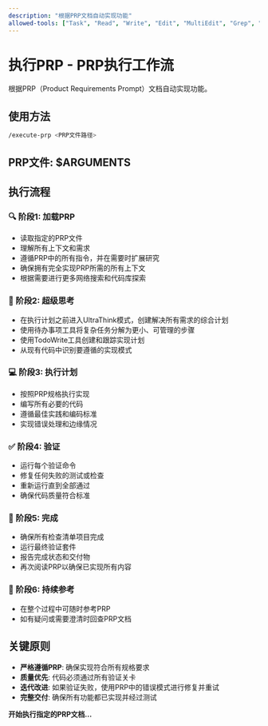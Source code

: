 ```yaml
---
description: "根据PRP文档自动实现功能"
allowed-tools: ["Task", "Read", "Write", "Edit", "MultiEdit", "Grep", "Glob", "TodoWrite", "WebSearch"]
---
```


# 执行PRP - PRP执行工作流

根据PRP（Product Requirements Prompt）文档自动实现功能。

## 使用方法

```bash
/execute-prp <PRP文件路径>
```

## PRP文件: $ARGUMENTS

## 执行流程

### 🔍 阶段1: 加载PRP
- 读取指定的PRP文件
- 理解所有上下文和需求
- 遵循PRP中的所有指令，并在需要时扩展研究
- 确保拥有完全实现PRP所需的所有上下文
- 根据需要进行更多网络搜索和代码库探索

### 🧠 阶段2: 超级思考
- 在执行计划之前进入UltraThink模式，创建解决所有需求的综合计划
- 使用待办事项工具将复杂任务分解为更小、可管理的步骤
- 使用TodoWrite工具创建和跟踪实现计划
- 从现有代码中识别要遵循的实现模式

### 💻 阶段3: 执行计划
- 按照PRP规格执行实现
- 编写所有必要的代码
- 遵循最佳实践和编码标准
- 实现错误处理和边缘情况

### ✅ 阶段4: 验证
- 运行每个验证命令
- 修复任何失败的测试或检查
- 重新运行直到全部通过
- 确保代码质量符合标准

### 🎯 阶段5: 完成
- 确保所有检查清单项目完成
- 运行最终验证套件
- 报告完成状态和交付物
- 再次阅读PRP以确保已实现所有内容

### 📖 阶段6: 持续参考
- 在整个过程中可随时参考PRP
- 如有疑问或需要澄清时回查PRP文档

## 关键原则

- **严格遵循PRP**: 确保实现符合所有规格要求
- **质量优先**: 代码必须通过所有验证关卡
- **迭代改进**: 如果验证失败，使用PRP中的错误模式进行修复并重试
- **完整交付**: 确保所有功能都已实现并经过测试

**开始执行指定的PRP文档...**